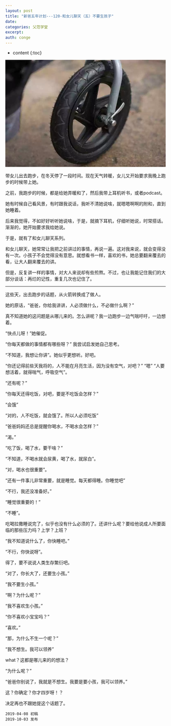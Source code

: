 ```yaml
---
layout: post
title: "新爸五年计划---120-和女儿聊天（五）不要生孩子"
date:
categories: 父范学堂
excerpt:
auth: conge
---
```

* content
{:toc}

![](/assets/images/父范学堂/118382-1937aea3f21f0f86.png)

带女儿出去跑步，在冬天停了一段时间。现在天气转暖，女儿又开始要求我晚上跑步的时候带上她。

之前，我跑步的时候，都是给她弄暖和了，然后我带上耳机听书，或者podcast。

她有时候自己看风景，有时跟我说话，我听不清她说啥，就嗯嗯啊啊的附和，直到她睡着。

后来我觉得，不如好好听听她说啥，于是，就摘下耳机，仔细听她说，时常搭话。渐渐的，她开始要求我给她说。

于是，就有了和女儿聊天系列。

和女儿聊天，她常常让我把之前讲过的事情，再说一遍。这对我来说，就会变得没有一次。小孩子不会觉得没有意思。就想看书一样，喜欢的书，她总要翻来覆去的看，让大人翻来覆去的讲。

但是，反复讲一样的事情，对大人来说却有些煎熬。不过，也让我能记住我们的大部分谈话：再烂的记性，重复几次也记住了。

-----

这些天，出去跑步的话题，从火箭转换成了做人。

她的原话，“爸爸，你给我讲讲，人必须做什么，不必做什么啊？”

真不知道她的这问题是从哪儿来的。怎么讲呢？我一边跑步一边气喘吁吁，一边想着。

“快点儿呀！”她催促。

“你每天都做的事情都有哪些呀？” 我尝试启发她自己思考。

“不知道，我想让你讲”。她似乎更想听。好吧。

“你还记得前些天我将的，人不能在月亮生活，因为没有空气，对吧？”
“嗯”
“人要想活着，就得喘气，呼吸空气”。

“还有呢？”

“你每天还得吃饭，对吧，要是不吃饭会怎样？”

“会饿”

“对的，人不吃饭，就会饿了。所以人必须吃饭”

“爸爸妈妈还总是提醒你喝水，不喝水会怎样？”

“渴。”

“吃了饭，喝了水，要干啥？”

“不知道，不喝水就会尿黄，喝了水，就尿白”。

“对，喝水也很重要”。

“还有一件事儿非常重要，就是睡觉。每天都得睡。你睡觉吧”

“不行，我还没准备好。”

“睡觉很重要的！”

“不睡”。

吃喝拉撒睡说完了，似乎也没有什么必须的了。还讲什么呢？要给他说成人所要面临的那些压力吗？上学？上班？

“我不知道说什么了，你快睡吧。”

“不行，你快说呀”。

得了，要不说说人类生存繁衍吧。

“对了，你长大了，还要生小孩。”

“我不要生小孩。”

“啊？为什么呢？”

“我不喜欢生小孩。”

“你不喜欢小宝宝吗？”

“喜欢。”

“那，为什么不生一个呢？”

“我不想生。我可以领养”

what？这都是哪儿来的的想法？

“为什么呢？”

“爸爸你别说了，我就是不想生。我要是要小孩，我可以领养。”

这？你确定？你才四岁呀！？

决定再也不跟她提这个话题了。

```
2019-04-08 初稿
2019-10-03 发布
```

